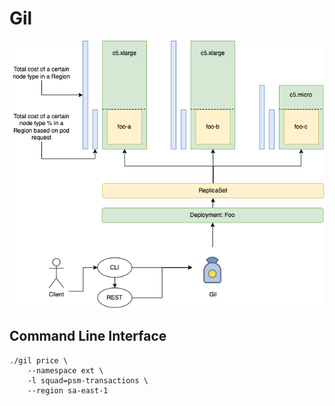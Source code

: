 # Gil

<p align="center">
  <img src="./docs/overview.png" />
</p>


## Command Line Interface

```
./gil price \
    --namespace ext \
    -l squad=psm-transactions \
    --region sa-east-1
```
